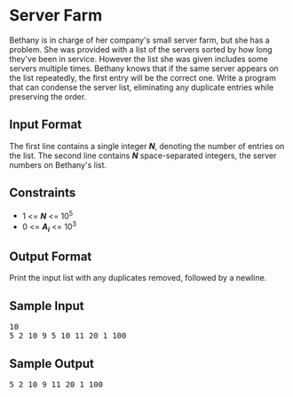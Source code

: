 # Server Farm

Bethany is in charge of her company's small server farm, but she has a problem. She was provided with a list of the servers sorted by how long they've been in service. However the list she was given includes some servers multiple times. Bethany knows that if the same server appears on the list repeatedly, the first entry will be the correct one. Write a program that can condense the server list, eliminating any duplicate entries while preserving the order.

## Input Format

The first line contains a single integer __*N*__, denoting the number of entries on the list.
The second line contains __*N*__ space-separated integers, the server numbers on Bethany's list.

## Constraints

- 1 <= __*N*__ <= 10<sup>5</sup>
- 0 <= __*A<sub>i</sub>*__ <= 10<sup>3</sup>

## Output Format

Print the input list with any duplicates removed, followed by a newline.

## Sample Input
<pre>
10
5 2 10 9 5 10 11 20 1 100
</pre>

## Sample Output
<pre>
5 2 10 9 11 20 1 100
</pre>
